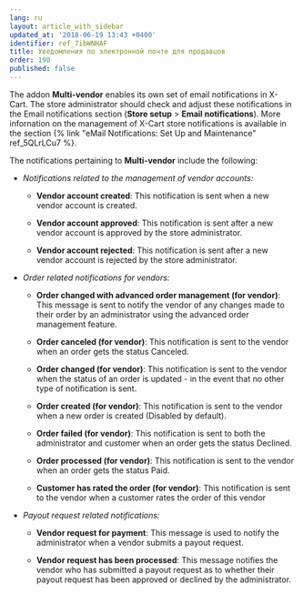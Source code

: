 ```yaml
---
lang: ru
layout: article_with_sidebar
updated_at: '2018-06-19 13:43 +0400'
identifier: ref_7ibWNHAF
title: Уведомления по электронной почте для продавцов
order: 190
published: false
---
```

The addon **Multi-vendor** enables its own set of email notifications in X-Cart. The store administrator should check and adjust these notifications in the Email notifications section (**Store setup** > **Email notifications**). More infornation on the management of X-Cart store notifications is available in the section {% link "eMail Notifications: Set Up and Maintenance" ref_5QLrLCu7 %}.

The notifications pertaining to **Multi-vendor** include the following:


* _Notifications related to the management of vendor accounts:_

     * **Vendor account created**: This notification is sent when a new vendor account is created.
   
     * **Vendor account approved**: This notification is sent after a new vendor account is approved by the store administrator.
    
     * **Vendor account rejected**: This notification is sent after a new vendor account is rejected by the store administrator.


* _Order related notifications for vendors:_

    * **Order changed with advanced order management (for vendor)**: This message is sent to notify the vendor of any changes made to their order by an administrator using the advanced order management feature.
   
    * **Order canceled (for vendor)**: This notification is sent to the vendor when an order gets the status Canceled.
   
    * **Order changed (for vendor)**: This notification is sent to the vendor when the status of an order is updated - in the event that no other type of notification is sent.
   
    * **Order created (for vendor)**: This notification is sent to the vendor when a new order is created (Disabled by default).
   
    * **Order failed (for vendor)**: This notification is sent to both the administrator and customer when an order gets the status Declined.
   
    * **Order processed (for vendor)**: This notification is sent to the vendor when an order gets the status Paid.
   
    * **Customer has rated the order (for vendor)**: This notification is sent to the vendor when a customer rates the order of this vendor


* _Payout request related notifications:_

    * **Vendor request for payment**: This message is used to notify the administrator when a vendor submits a payout request.
   
    * **Vendor request has been processed**: This message notifies the vendor who has submitted a payout request as to whether their payout request has been approved or declined by the administrator.